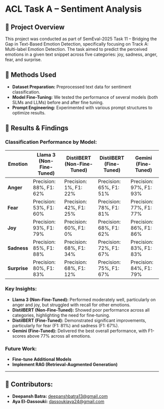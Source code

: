 # ACL Task A – Sentiment Analysis

## 📌 Project Overview
This project was conducted as part of SemEval-2025 Task 11 – Bridging the Gap in Text-Based Emotion Detection, specifically focusing on Track A: Multi-label Emotion Detection. The task aimed to predict the perceived emotions in a given text snippet across five categories: joy, sadness, anger, fear, and surprise.

## 🚀 Methods Used
- **Dataset Preparation:** Preprocessed text data for sentiment classification.
- **Model Fine-Tuning:** We tested the performance of several models (both SLMs and LLMs) before and after fine tuning. 
- **Prompt Engineering:** Experimented with various prompt structures to optimize results.
  
## 🔬 Results & Findings

### Classification Performance by Model:
| Emotion   | Llama 3 (Non-Fine-Tuned) | DistilBERT (Non-Fine-Tuned) | DistilBERT (Fine-Tuned) | Gemini (Fine-Tuned) |
|-----------|---------------------------|-----------------------------|--------------------------|----------------------|
| **Anger** | Precision: 88%, F1: 62%  | Precision: 1%, F1: 22%     | Precision: 65%, F1: 51% | Precision: 97%, F1: 93% |
| **Fear**  | Precision: 53%, F1: 60%  | Precision: 42%, F1: 25%    | Precision: 78%, F1: 81% | Precision: 77%, F1: 77% |
| **Joy**   | Precision: 93%, F1: 79%  | Precision: 60%, F1: 0%     | Precision: 68%, F1: 62% | Precision: 86%, F1: 86% |
| **Sadness**| Precision: 85%, F1: 88% | Precision: 68%, F1: 34%    | Precision: 72%, F1: 67% | Precision: 83%, F1: 83% |
| **Surprise**| Precision: 80%, F1: 83%| Precision: 68%, F1: 12%    | Precision: 75%, F1: 67% | Precision: 84%, F1: 79% |

### Key Insights:
- **Llama 3 (Non-Fine-Tuned):** Performed moderately well, particularly on anger and joy, but struggled with recall for other emotions.
- **DistilBERT (Non-Fine-Tuned):** Showed poor performance across all categories, highlighting the need for fine-tuning.
- **DistilBERT (Fine-Tuned):** Demonstrated significant improvements, particularly for fear (F1: 81%) and sadness (F1: 67%).
- **Gemini (Fine-Tuned):** Delivered the best overall performance, with F1-scores above 77% across all emotions.

### Future Work:
- **Fine-tune Additional Models**
- **Implement RAG (Retrieval-Augmented Generation)**
 

---

## 🚀 Contributors:
- **Deepansh Batra:** deepanshbatra13@gmail.com  
- **Aya El-Dassouki:** dassoukiaya24@gmail.com  
